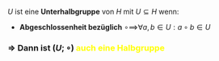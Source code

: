 $U$ ist eine **Unterhalbgruppe** von $H$ mit $U \subseteq H$ wenn:
- **Abgeschlossenheit bezüglich** $\circ \implies$$\forall a,b \in U: a \circ b \in U$

### => Dann ist $(U; \circ)$ <span style="color:#ffff00">auch eine Halbgruppe</span>

